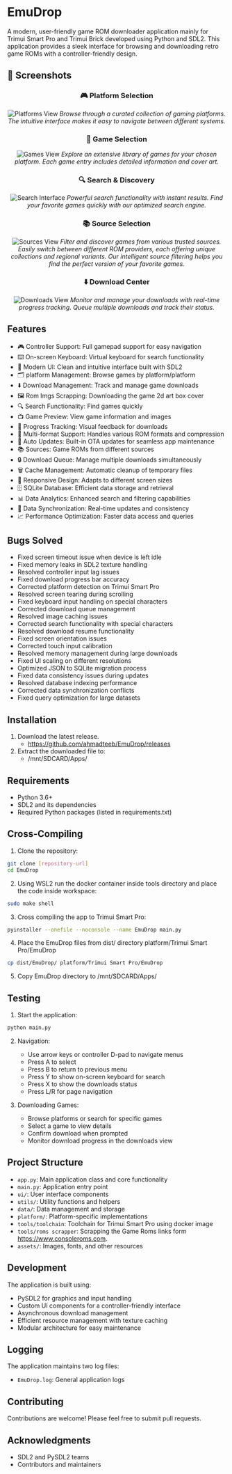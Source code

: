 # EmuDrop

A modern, user-friendly game ROM downloader application mainly for Trimui Smart Pro and Trimui Brick developed using Python and SDL2. This application provides a sleek interface for browsing and downloading retro game ROMs with a controller-friendly design.

## 📸 Screenshots

<div align="center">

### 🎮 Platform Selection
![Platforms View](screenshots/platforms.png)
*Browse through a curated collection of gaming platforms. The intuitive interface makes it easy to navigate between different systems.*

### 🎯 Game Selection
![Games View](screenshots/games.png)
*Explore an extensive library of games for your chosen platform. Each game entry includes detailed information and cover art.*

### 🔍 Search & Discovery
![Search Interface](screenshots/search.png)
*Powerful search functionality with instant results. Find your favorite games quickly with our optimized search engine.*

### 📚 Source Selection
![Sources View](screenshots/sources.png)
*Filter and discover games from various trusted sources. Easily switch between different ROM providers, each offering unique collections and regional variants. Our intelligent source filtering helps you find the perfect version of your favorite games.*

### ⬇️ Download Center
![Downloads View](screenshots/downloads.png)
*Monitor and manage your downloads with real-time progress tracking. Queue multiple downloads and track their status.*

</div>

## Features

- 🎮 Controller Support: Full gamepad support for easy navigation
- ⌨️ On-screen Keyboard: Virtual keyboard for search functionality
- 📱 Modern UI: Clean and intuitive interface built with SDL2
- 🗂️ platform Management: Browse games by platform/platform
- ⬇️ Download Management: Track and manage game downloads
- 🖼️ Rom Imgs Scrapping: Downloading the game 2d art box cover
- 🔍 Search Functionality: Find games quickly
- 📺 Game Preview: View game information and images
- 🎯 Progress Tracking: Visual feedback for downloads
- 💾 Multi-format Support: Handles various ROM formats and compression
- 🔄 Auto Updates: Built-in OTA updates for seamless app maintenance
- 📚 Sources: Game ROMs from different sources
- 🔒 Download Queue: Manage multiple downloads simultaneously
- 🗑️ Cache Management: Automatic cleanup of temporary files
- 📱 Responsive Design: Adapts to different screen sizes
- 🗄️ SQLite Database: Efficient data storage and retrieval
- 📊 Data Analytics: Enhanced search and filtering capabilities
- 🔄 Data Synchronization: Real-time updates and consistency
- 📈 Performance Optimization: Faster data access and queries

## Bugs Solved

- Fixed screen timeout issue when device is left idle
- Fixed memory leaks in SDL2 texture handling
- Resolved controller input lag issues
- Fixed download progress bar accuracy
- Corrected platform detection on Trimui Smart Pro
- Resolved screen tearing during scrolling
- Fixed keyboard input handling on special characters
- Corrected download queue management
- Resolved image caching issues
- Corrected search functionality with special characters
- Resolved download resume functionality
- Fixed screen orientation issues
- Corrected touch input calibration
- Resolved memory management during large downloads
- Fixed UI scaling on different resolutions
- Optimized JSON to SQLite migration process
- Fixed data consistency issues during updates
- Resolved database indexing performance
- Corrected data synchronization conflicts
- Fixed query optimization for large datasets

## Installation
1. Download the latest release.
    - https://github.com/ahmadteeb/EmuDrop/releases
2. Extract the downloaded file to:
    - /mnt/SDCARD/Apps/

## Requirements

- Python 3.6+
- SDL2 and its dependencies
- Required Python packages (listed in requirements.txt)

## Cross-Compiling

1. Clone the repository:
```bash
git clone [repository-url]
cd EmuDrop
```

2. Using WSL2 run the docker container inside tools directory and place the code inside workspace:
```bash
sudo make shell
```

3. Cross compiling the app to Trimui Smart Pro:
```bash
pyinstaller --onefile --noconsole --name EmuDrop main.py
```
4. Place the EmuDrop files from dist/ directory platform/Trimui Smart Pro/EmuDrop
```bash
cp dist/EmuDrop/ platform/Trimui Smart Pro/EmuDrop
```

5. Copy EmuDrop directory to /mnt/SDCARD/Apps/

## Testing

1. Start the application:
```bash
python main.py
```

2. Navigation:
   - Use arrow keys or controller D-pad to navigate menus
   - Press A to select
   - Press B to return to previous menu
   - Press Y to show on-screen keyboard for search
   - Press X to show the downloads status
   - Press L/R for page navigation

3. Downloading Games:
   - Browse platforms or search for specific games
   - Select a game to view details
   - Confirm download when prompted
   - Monitor download progress in the downloads view

## Project Structure

- `app.py`: Main application class and core functionality
- `main.py`: Application entry point
- `ui/`: User interface components
- `utils/`: Utility functions and helpers
- `data/`: Data management and storage
- `platform/`: Platform-specific implementations
- `tools/toolchain`: Toolchain for Trimui Smart Pro using docker image
- `tools/roms scrapper`: Scrapping the Game Roms links form https://www.consoleroms.com.
- `assets/`: Images, fonts, and other resources

## Development

The application is built using:
- PySDL2 for graphics and input handling
- Custom UI components for a controller-friendly interface
- Asynchronous download management
- Efficient resource management with texture caching
- Modular architecture for easy maintenance

## Logging

The application maintains two log files:
- `EmuDrop.log`: General application logs

## Contributing
Contributions are welcome! Please feel free to submit pull requests.

## Acknowledgments

- SDL2 and PySDL2 teams
- Contributors and maintainers
